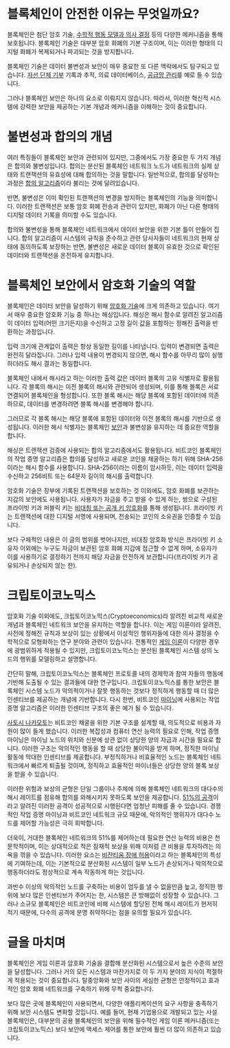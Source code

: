 # **블록체인이 안전한 이유는 무엇일까요?**

블록체인은 첨단 암호 기술, [수학적 행동 모델과 의사 결정](https://academy.binance.com/ko/articles/game-theory-and-cryptocurrencies) 등의 다양한 메커니즘을 통해 보호됩니다. 블록체인 기술은 대부분 암호 화폐의 기본 구조이며, 이는 이러한 형태의 디지털 화폐가 복제되거나 파괴되는 것을 방지합니다.

블록체인 기술은 데이터 불변성과 보안이 매우 중요한 또 다른 맥락에서도 탐구되고 있습니다. [자선 단체 기부](https://academy.binance.com/ko/articles/blockchain-use-cases-charity) 기록과 추적, 의료 데이터베이스, [공급망 관리](https://academy.binance.com/ko/articles/blockchain-use-cases-supply-chain)를 예로 들 수 있습니다.

그러나 블록체인 보안은 하나의 요소로 이뤄지지 않습니다. 따라서, 이러한 혁신적 시스템에 강력한 보안을 제공하는 기본 개념과 메커니즘을 이해하는 것이 중요합니다.

# **불변성과 합의의 개념**

여러 특징들이 블록체인 보안과 관련되어 있지만, 그중에서도 가장 중요한 두 가지 개념은 합의와 불변성입니다. 합의는 분산된 블록체인 네트워크 노드가 네트워크의 실제 상태와 트랜잭션의 유효성에 대해 합의하는 것을 말합니다. 일반적으로, 합의를 달성하는 과정은 [합의 알고리즘](https://academy.binance.com/ko/articles/what-is-a-blockchain-consensus-algorithm)이라 불리는 것에 달려있습니다.

반면, 불변성은 이미 확인된 트랜잭션의 변경을 방지하는 블록체인의 기능을 의미합니다. 이러한 트랜잭션은 보통 암호 화폐 전송과 관련이 있지만, 화폐가 아닌 다른 형태의 디지털 데이터 기록을 의미할 수도 있습니다.

합의와 불변성을 통해 블록체인 네트워크에서 데이터 보안을 위한 기본 틀이 만들어 집니다. 합의 알고리즘이 시스템의 규칙을 준수하고 관련 당사자들이 네트워크의 현재 상태에 동의하도록 보장하는 반면, 불변성은 새로운 데이터 블록이 유효한 것으로 확인된 데이터와 트랜잭션을 온전하게 유지합니다.

# **블록체인 보안에서 암호화 기술의 역할**

블록체인은 데이터 보안을 달성하기 위해 [암호화 기술](https://academy.binance.com/en/glossary/cryptography)에 크게 의존하고 있습니다. 여기서 매우 중요한 암호화 기능 중 하나는 해싱입니다. 해싱은 해시 함수로 알려진 알고리즘이 데이터 입력(어떤 크기든지)을 수신하고 고정 길이 값을 포함하는 정해진 출력을 반환하는 과정입니다.

입력 크기에 관계없이 출력은 항상 동일한 길이를 나타냅니다. 입력이 변경되면 출력은 완전히 달라집니다. 그러나 입력 내용이 변경되지 않으면, 해시 함수를 아무리 많이 실행하더라도 해시 결과는 동일합니다.

블록체인 내에서 해시라고 하는 이러한 출력 값은 데이터 블록의 고유 식별자로 활용됩니다. 각 블록의 해시는 이전 블록의 해시와 관련되어 생성되며, 이를 통해 블록은 서로 연결되어 블록체인을 형성합니다. 또한 블록 해시는 해당 블록에 포함된 데이터에 의존하므로, 데이터를 변경하려면 블록 해시를 변경해야 합니다.

그러므로 각 블록 해시는 해당 블록에 포함된 데이터와 이전 블록의 해시를 기반으로 생성됩니다. 이러한 해시 식별자는 블록체인 [보안](https://academy.binance.com/ko/security)과 불변성을 유지하는 데 중요한 역할을 합니다.

해싱은 트랜잭션 검증에 사용되는 합의 알고리즘에서도 활용됩니다. 비트코인 블록체인의 작업 증명 알고리즘은 합의를 달성하고 새로운 코인을 채굴하는 하기 위해 SHA-256이라는 해시 함수를 사용합니다. SHA-256이라는 이름이 암시하듯, 이는 데이터 입력을 수신하고 256비트 또는 64문자 길이의 해시를 출력합니다.

암호화 기술은 장부에 기록된 트랜잭션을 보호하는 것 이외에도, 암호 화폐를 보관하는 지갑의 보안에도 사용됩니다. 사용자가 자금을 주고 받을 수 있게 하는, 쌍으로 구성된 프라이빗 키과 퍼블릭 키는 [비대칭 또는 공개 키 암호화](https://academy.binance.com/ko/articles/what-is-public-key-cryptography)를 통해 생성됩니다. 프라이빗 키는 트랜잭션에 대한 디지털 서명에 사용되며, 전송되는 코인의 소유권을 인증할 수 있습니다.

보다 구체적인 내용은 이 글의 범위를 벗어나지만, 비대칭 암호화 방식은 프라이빗 키 소유자 이외에는 누구도 자금이 보관된 암호 화폐 지갑에 접근할 수 없게 하며, 소유자가 이를 사용하기로 결정하기 전까지 해당 자금을 안전하게 보관합니다(프라이빗 키가 공유되거나 손상되지 않는 한).

# **크립토이코노믹스**

암호화 기술 이외에도, 크립토이코노믹스(Cryptoeconomics)라 알려진 비교적 새로운 개념과 블록체인 네트워크 보안을 유지하는 역할을 합니다. 이는 게임 이론이라 알려진, 사전에 정해진 규칙과 보상이 있는 상황에서 이성적인 행위자들에 대한 의사 결정을 수학적으로 모형화하는 연구 분야와 관련이 있습니다. 전통적인 [게임 이론](https://academy.binance.com/ko/articles/game-theory-and-cryptocurrencies)이 다양한 경우에 광범위하게 적용될 수 있지만, 크립토이코노믹스는 분산된 블록체인 시스템 상의 노드의 행위를 모델링하고 설명합니다.

간단히 말해, 크립토이코노믹스는 블록체인 프로토콜 내의 경제학과 참여 자들의 행동에 기반해 도출될 수 있는 결과들에 대한 연구입니다. 크립토이코노믹스를 통한 보안은 블록체인 시스템 노드가 악의적이거나 잘못 행동하는 것보다 정직하게 행동할 때 더 많은 인센티브를 제공하는 개념에 기반합니다. 다시 한번, 비트코인 [마이닝](https://academy.binance.com/ko/articles/what-is-cryptocurrency-mining)에 사용되는 작업 증명 알고리즘은 이러한 인센티브 구조의 좋은 예가 될 수 있습니다.

[사토시 나카모토](https://academy.binance.com/en/glossary/satoshi-nakamoto)는 비트코인 채굴을 위한 기본 구조를 설계할 때, 의도적으로 비용과 자원이 많이 들게 했습니다. 이러한 복잡성과 컴퓨터 연산 능력의 필요로 인해, 작업 증명 마이닝은 마이닝 노드의 위치와 신분에 상관 없이 상당한 양의 자금과 시간을 필요로 합니다. 이러한 구조는 악의적인 행동을 할 때 상당한 불이익을 받게 하며, 정직한 마이닝 활동에 막대한 인센티브를 제공합니다. 부정직하거나 비효율적인 노드는 블록체인 네트워크에서 빠르게 퇴출될 것이며, 정직하고 효율적인 마이너들은 상당한 양의 블록 보상을 받을 수 있습니다.

이러한 위험과 보상의 균형은 단일 그룹이나 주체에 의해 블록체인 네트워크의 대다수의 해시 레이트를 점유해 합의를 와해시키지 못하도록 보안을 제공합니다. [51%의 공격](https://academy.binance.com/ko/articles/what-is-a-51-percent-attack)이라고 알려진 이러한 공격이 성공적으로 시행된다면 엄청난 피해를 줄 수 있습니다. 경쟁적인 작업 증명 마이닝과 비트코인 네트워크 규모 때문에, 악의적인 행위자가 대다수 노드를 제어할 가능성은 극히 희박합니다.

더욱이, 거대한 블록체인 네트워크의 51%를 제어하는데 필요한 연산 능력의 비용은 천문학적이며, 이는 상대적으로 적은 잠재적 보상을 위해 이처럼 큰 비용을 투자하려는 의욕을 꺾을 수 있습니다. 이러한 요소는 [비잔티움 장애 허용](https://academy.binance.com/ko/articles/byzantine-fault-tolerance-explained)이라고 하는 블록체인의 특성에 기여하는데, 이는 기본적으로 분산화된 시스템이 일부 노드가 손상되거나 악의적으로 행동하더라도 정상적으로 계속 작동하게 하는 것입니다.

과반수 이상의 악의적인 노드를 구축하는 비용이 엄두를 낼 수 없을만큼 높고, 정직한 행위에 보다 많은 인센티브가 주어지는 한, 시스템은 큰 방해없이 성장할 수 있습니다. 그러나 소규모 블록체인은 비트코인에 비해 시스템에 할당된 전체 해시 레이트가 현저히 적기 때문에, 다수의 공격에 분명 취약하다는 점을 유의할 필요가 있습니다.

# **글을 마치며**

블록체인은 게임 이론과 암호화 기술을 결합해 분산화된 시스템으로서 높은 수준의 보안을 달성합니다. 그러나 거의 모든 시스템과 마찬가지로 이 두 가지 분야의 지식이 적절하게 적용되는 것이 중요합니다. 탈중앙화와 보안 사이의 세심한 균형은 안정적이고 효과적인 암호 화폐 네트워크를 구축하기 위해 무척 중요합니다.

보다 많은 곳에 블록체인이 사용되면서, 다양한 애플리케이션의 요구 사항을 충족하기 위해 보안 시스템도 변화할 것입니다. 예를 들어, 현재 기업용으로 개발되고 있는 사설 블록체인은, 대부분의 공용 블록체인의 보안을 위해 필수적인 게임 이론 메커니즘(또는 크립토이코노믹스) 보다 보안에 액세스 제어를 통한 보안에 훨씬 더 많이 의존하고 있습니다.